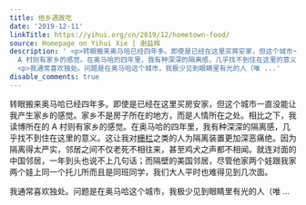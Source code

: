 ```yaml
---
title: 他乡遇故吃
date: '2019-12-11'
linkTitle: https://yihui.org/cn/2019/12/hometown-food/
source: Homepage on Yihui Xie | 谢益辉
description: ' <p>转眼搬来奥马哈已经四年多。即使是已经在这里买房安家，但这个城市一直没能让我产生家乡的感觉。家乡不是房子所在的地方，而是人情所在之处。相比之下，我读博所在的
  A 村则有家乡的感觉。在奥马哈的四年里，我有种深深的隔离感，几乎找不到住在这里的意义。这让我对<a href="/cn/2018/10/fence-lawn/">栅栏</a>之类的人为隔离装置更加深恶痛绝。因为隔离得太严实，邻居之间不仅老死不相往来，甚至鸡犬之声都不相闻。就连对面的中国邻居，一年到头也说不上几句话；而隔壁的美国邻居，尽管他家两个娃跟我家两个娃上同一个托儿所而且是同班同学，我们大人平时也难得见到几次面。</p>
  <p>我通常喜欢独处。问题是在奥马哈这个城市，我极少见到眼睛里有光的人（唯 ...'
disable_comments: true
---
```

 <p>转眼搬来奥马哈已经四年多。即使是已经在这里买房安家，但这个城市一直没能让我产生家乡的感觉。家乡不是房子所在的地方，而是人情所在之处。相比之下，我读博所在的 A 村则有家乡的感觉。在奥马哈的四年里，我有种深深的隔离感，几乎找不到住在这里的意义。这让我对<a href="/cn/2018/10/fence-lawn/">栅栏</a>之类的人为隔离装置更加深恶痛绝。因为隔离得太严实，邻居之间不仅老死不相往来，甚至鸡犬之声都不相闻。就连对面的中国邻居，一年到头也说不上几句话；而隔壁的美国邻居，尽管他家两个娃跟我家两个娃上同一个托儿所而且是同班同学，我们大人平时也难得见到几次面。</p> <p>我通常喜欢独处。问题是在奥马哈这个城市，我极少见到眼睛里有光的人（唯 ...